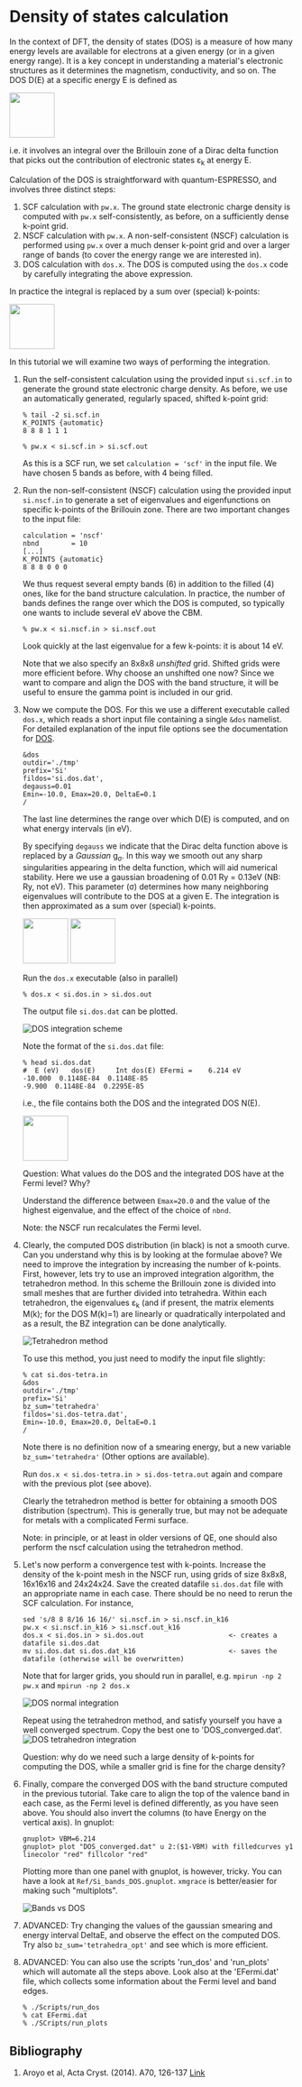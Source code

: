 # Density of states calculation
In the context of DFT, the density of states (DOS) is a measure of how many energy levels are available for electrons at a given energy (or in a given energy range). It is a key concept in understanding a material's electronic structures as it determines the magnetism, conductivity, and so on. The DOS D(E) at a specific energy E is defined as

<img src="Ref/DOS_equation.png" height="80"/>

<!-- ![DOS equation](Ref/DOS_equation.png?raw=true "DOS equation") -->

i.e. it involves an integral over the Brillouin zone of a Dirac delta function that picks out the contribution of electronic states ε<sub>k</sub> at energy E. 

Calculation of the DOS is straightforward with quantum-ESPRESSO, and involves three distinct steps: 
1. SCF calculation with `pw.x`. The ground state electronic charge density is computed with `pw.x` self-consistently, as before, on a sufficiently dense k-point grid. 
2. NSCF calculation with `pw.x`. A non-self-consistent (NSCF) calculation is performed using `pw.x` over a much denser k-point grid and over a larger range of bands (to cover the energy range we are interested in). 
3. DOS calculation with `dos.x`. The DOS is computed using the `dos.x` code by carefully integrating the above expression. 

In practice the integral is replaced by a sum over (special) k-points:

<img src="Ref/DOS_qe_sum.png" height="80"/>
<!-- ![DOS as a sum](Ref/DOS_qe_sum.png?raw=true "DOS as a sum") -->

In this tutorial we will examine two ways of performing the integration.

  1. Run the self-consistent calculation using the provided input `si.scf.in` to generate the ground state electronic charge density. As before, we use an automatically 
  generated, regularly spaced, shifted k-point grid:
      ```
      % tail -2 si.scf.in 
      K_POINTS {automatic}
      8 8 8 1 1 1

      % pw.x < si.scf.in > si.scf.out
      ```
      As this is a SCF run, we set `calculation = 'scf'` in the input file.
      We have chosen 5 bands as before, with 4 being filled.

  2.  Run the non-self-consistent (NSCF) calculation using the provided input `si.nscf.in` to generate a set of eigenvalues and eigenfunctions on specific k-points of the Brillouin zone. There are two important changes to the input file:
      ```
      calculation = 'nscf'
      nbnd        = 10
      [...] 
      K_POINTS {automatic}
      8 8 8 0 0 0
      ```
      
      We thus request several empty bands (6) in addition to the filled (4) ones, like for the band structure calculation. In practice, the number of bands defines the range over which the DOS is computed, so typically one wants to include several eV above the CBM. 
      ```
      % pw.x < si.nscf.in > si.nscf.out
      ```
      Look quickly at the last eigenvalue for a few k-points: it is about 14 eV. 

      Note that we also specify an 8x8x8 _unshifted_ grid. Shifted grids were more efficient before. Why choose an unshifted one now?
      Since we want to compare and align the DOS with the band structure, it will be useful to ensure the gamma point is included in our grid.
  
  3.  Now we compute the DOS. For this we use a different executable called `dos.x`, which reads a short input file containing a single `&dos` namelist. For detailed explanation of the input file options see the documentation for [DOS](http://https://www.quantum-espresso.org/Doc/INPUT_DOS.html). 
      ```
      &dos
      outdir='./tmp'
      prefix='Si'
      fildos='si.dos.dat',
      degauss=0.01
      Emin=-10.0, Emax=20.0, DeltaE=0.1
      /
      ```
      The last line determines the range over which D(E) is computed, and on what energy intervals (in eV).
      
      By specifying `degauss` we indicate that the Dirac delta function above is replaced by a _Gaussian_ g<sub>σ</sub>. In this way we smooth out any sharp singularities appearing in the delta function, which will aid numerical stability. Here we use a gaussian broadening of 0.01 Ry = 0.13eV (NB: Ry, not eV). This parameter (σ) determines how many neighboring eigenvalues will contribute to the DOS at a given E. The integration is then approximated as a sum over (special) k-points.  

      <img src="Ref/DOS_gaussian_short.png" height="80"/>
      <img src="Ref/DOS_gaussian.png" height="80"/>
      
      Run the `dos.x` executable (also in parallel)
      ```
      % dos.x < si.dos.in > si.dos.out
      ```
      The output file `si.dos.dat` can be plotted.

      ![DOS integration scheme](Ref/DOS-comparison.png?raw=true "DOS integration scheme")

      Note the format of the `si.dos.dat` file:
      ```
      % head si.dos.dat 
      #  E (eV)   dos(E)     Int dos(E) EFermi =    6.214 eV
      -10.000  0.1148E-84  0.1148E-85
      -9.900  0.1148E-84  0.2295E-85
      ```
      i.e., the file contains both the DOS and the integrated DOS N(E).

      <img src="Ref/intdos_equation.png" height="80"/>

      Question: What values do the DOS and the integrated DOS have at the Fermi level? Why?

      Understand the difference between `Emax=20.0` and the value of the highest eigenvalue, and the effect of the choice of `nbnd`.

      Note: the NSCF run recalculates the Fermi level.

  5.  Clearly, the computed DOS distribution (in black) is not a smooth curve. Can you understand why this is by looking at the formulae above? We need to improve the integration by increasing the number of k-points. First, however, lets try to use an improved integration algorithm, the tetrahedron method. In this scheme the Brillouin zone is divided into small meshes that are further divided into tetrahedra. Within each tetrahedron, the eigenvalues ε<sub>k</sub> (and if present, the matrix elements M(k); for the DOS M(k)=1) are linearly or quadratically interpolated and as a result, the BZ integration can be done analytically. 

      ![Tetrahedron method](Ref/tetra.png?raw=true "Tetrahedron method")

      To use this method, you just need to modify the input file slightly:
      ```
      % cat si.dos-tetra.in
      &dos
      outdir='./tmp'
      prefix='Si'
      bz_sum='tetrahedra'
      fildos='si.dos-tetra.dat',
      Emin=-10.0, Emax=20.0, DeltaE=0.1
      /
      ```
      
      Note there is no definition now of a smearing energy, but a new variable `bz_sum='tetrahedra'` (Other options are available). 
      
      Run `dos.x < si.dos-tetra.in > si.dos-tetra.out` again and compare with the previous plot (see above). 

      Clearly the tetrahedron method is better for obtaining a smooth DOS distribution (spectrum). This is generally true, but may not be adequate for metals with a complicated Fermi surface.

      Note: in principle, or at least in older versions of QE, one should also perform the nscf calculation using the tetrahedron method.
 
  6.  Let's now perform a convergence test with k-points. Increase the density of the k-point mesh in the NSCF run, using grids of size 8x8x8, 16x16x16 and 24x24x24. Save the created datafile `si.dos.dat` file with an appropriate name in each case. There should be no need to rerun the SCF calculation. For instance,
      ```
      sed 's/8 8 8/16 16 16/' si.nscf.in > si.nscf.in_k16
      pw.x < si.nscf.in_k16 > si.nscf.out_k16
      dos.x < si.dos.in > si.dos.out                     <- creates a datafile si.dos.dat
      mv si.dos.dat si.dos.dat_k16                       <- saves the datafile (otherwise will be overwritten)
      ```
      Note that for larger grids, you should run in parallel, e.g. `mpirun -np 2 pw.x` and `mpirun -np 2 dos.x`  

      ![DOS normal integration](Ref/DOS.png?raw=true "DOS")


      Repeat using the tetrahedron method, and satisfy yourself you have a well converged spectrum. Copy the best one to 'DOS_converged.dat'.
     ![DOS tetrahedron integration](Ref/DOS-tetra.png?raw=true "DOS")

      Question: why do we need such a large density of k-points for computing the DOS, while a smaller grid is fine for the charge density?

  7.  Finally, compare the converged DOS with the band structure computed in the previous tutorial. Take care to align the top of the valence band in each case, as the Fermi level is defined differently, as you have seen above. You should also invert the columns (to have Energy on the vertical axis). In gnuplot:
      
      ```
      gnuplot> VBM=6.214
      gnuplot> plot "DOS_converged.dat" u 2:($1-VBM) with filledcurves y1 linecolor "red" fillcolor "red"
      ```
      Plotting more than one panel with gnuplot, is however, tricky. You can have a look at `Ref/Si_bands_DOS.gnuplot`. `xmgrace` is better/easier for making such "multiplots".  

      ![Bands vs DOS](Ref/Sibands_DOS.png?raw=true "Bands vs DOS")
  
  8. ADVANCED: Try changing the values of the gaussian smearing and energy interval DeltaE, and observe the effect on the computed DOS. Try also `bz_sum='tetrahedra_opt'` and see which is more efficient.
      
  9. ADVANCED: You can also use the scripts 'run_dos' and 'run_plots' which will automate all the steps above. Look also at the 'EFermi.dat' file, which collects some information about the Fermi level and band edges. 
      ```
      % ./Scripts/run_dos
      % cat EFermi.dat
      % ./SCripts/run_plots
      ```
## Bibliography
1.  Aroyo et al, Acta Cryst. (2014). A70, 126-137 [Link](https://doi.org/10.1107/S205327331303091X)

